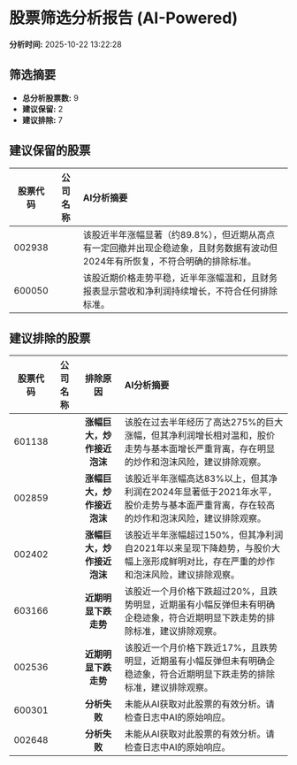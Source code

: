 # 股票筛选分析报告 (AI-Powered)

**分析时间:** 2025-10-22 13:22:28

## 筛选摘要

- **总分析股票数:** 9
- **建议保留:** 2
- **建议排除:** 7

## 建议保留的股票

| 股票代码 | 公司名称 | AI分析摘要 |
|:---:|:---:|:---|
| 002938 |  | 该股近半年涨幅显著（约89.8%），但近期从高点有一定回撤并出现企稳迹象，且财务数据有波动但2024年有所恢复，不符合明确的排除标准。 |
| 600050 |  | 该股近期价格走势平稳，近半年涨幅温和，且财务报表显示营收和净利润持续增长，不符合任何排除标准。 |

## 建议排除的股票

| 股票代码 | 公司名称 | 排除原因 | AI分析摘要 |
|:---:|:---:|:---:|:---|
| 601138 |  | **涨幅巨大，炒作接近泡沫** | 该股在过去半年经历了高达275%的巨大涨幅，但其净利润增长相对温和，股价走势与基本面增长严重背离，存在明显的炒作和泡沫风险，建议排除观察。 |
| 002859 |  | **涨幅巨大，炒作接近泡沫** | 该股近半年涨幅高达83%以上，但其净利润在2024年显著低于2021年水平，股价走势与基本面严重背离，存在较高的炒作和泡沫风险，建议排除观察。 |
| 002402 |  | **涨幅巨大，炒作接近泡沫** | 该股近半年涨幅超过150%，但其净利润自2021年以来呈现下降趋势，与股价大幅上涨形成鲜明对比，存在严重的炒作和泡沫风险，建议排除观察。 |
| 603166 |  | **近期明显下跌走势** | 该股近一个月价格下跌超过20%，且跌势明显，近期虽有小幅反弹但未有明确企稳迹象，符合近期明显下跌走势的排除标准，建议排除观察。 |
| 002536 |  | **近期明显下跌走势** | 该股近一个月价格下跌近17%，且跌势明显，近期虽有小幅反弹但未有明确企稳迹象，符合近期明显下跌走势的排除标准，建议排除观察。 |
| 600301 |  | **分析失败** | 未能从AI获取对此股票的有效分析。请检查日志中AI的原始响应。 |
| 002648 |  | **分析失败** | 未能从AI获取对此股票的有效分析。请检查日志中AI的原始响应。 |
